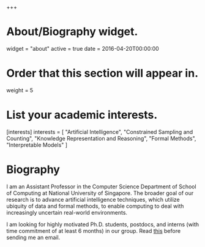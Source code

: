 +++
# About/Biography widget.
widget = "about"
active = true
date = 2016-04-20T00:00:00

# Order that this section will appear in.
weight = 5

# List your academic interests.
[interests]
  interests = [
    "Artificial Intelligence",
    "Constrained Sampling and Counting",
    "Knowledge Representation and Reasoning",
    "Formal Methods",
    "Interpretable Models"
  ]

# Biography

I am an Assistant Professor in the Computer Science Department of School of Computing at National University of Singapore. The broader goal of our research is to advance artificial intelligence techniques, which utilize ubiquity of data and formal methods, to enable computing to deal with increasingly uncertain real-world environments.

I am looking for highly motivated Ph.D. students, postdocs, and interns (with time commitment of at least 6 months) in our group. Read [this](http://www.comp.nus.edu.sg/~meel/#recruitment) before sending me an email.